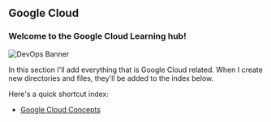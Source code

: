 ## Google Cloud
### Welcome to the Google Cloud Learning hub!
![DevOps Banner](https://media.licdn.com/dms/image/C4E12AQGutSaMcRi_CQ/article-cover_image-shrink_600_2000/0/1536595074491?e=2147483647&v=beta&t=LPRcdaKCPiWaOX46EwGOZFBWF-ZqCXqT35emarsmzXo)

In this section I'll add everything that is Google Cloud related. When I create new directories and files, they'll be added to the index below.

Here's a quick shortcut index:
 - [Google Cloud Concepts](/GoogleCloud/concepts/concepts.md)

